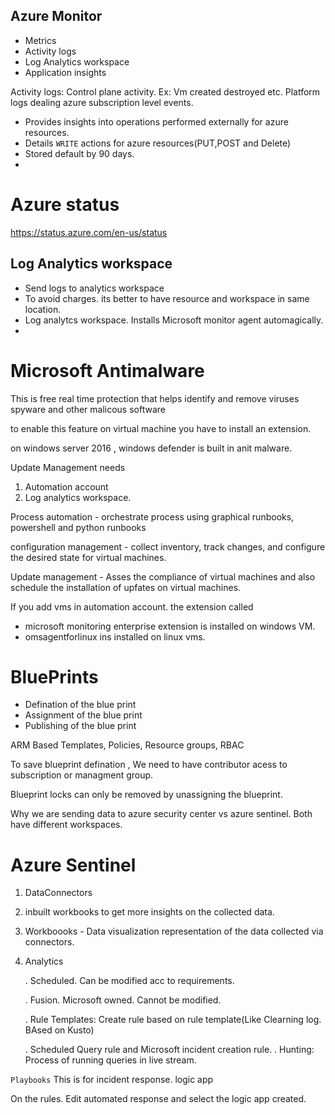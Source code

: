 ## Azure Monitor

- Metrics
- Activity logs
- Log Analytics workspace
- Application insights


Activity logs: Control plane activity. Ex:  Vm created destroyed etc.
Platform logs dealing azure subscription level events.
- Provides insights into operations performed externally for azure resources.
- Details  `WRITE` actions for azure resources(PUT,POST and Delete)
- Stored default by 90 days.
- 


# Azure status

https://status.azure.com/en-us/status

## Log Analytics workspace
- Send logs to analytics workspace
- To avoid charges. its better to have resource and workspace in same location.
- Log analytcs workspace.  Installs Microsoft monitor agent automagically.
- 



# Microsoft Antimalware

This is free real time protection that helps identify and remove viruses spyware and other malicous software

to enable this feature on virtual machine you have to install an extension.

on windows server 2016 , windows defender is built in anit malware.


Update Management needs

1. Automation account
2. Log analytics workspace.


Process automation - orchestrate process using graphical runbooks, powershell and python runbooks

configuration management - collect inventory, track changes, and configure the desired state for virtual machines.

Update management - Asses the compliance of virtual machines and also schedule the installation of upfates on virtual machines.

If you add vms in automation account. the extension called 

-  microsoft monitoring enterprise extension is installed on windows VM.
- omsagentforlinux ins installed on linux vms.




# BluePrints
- Defination of the blue print
- Assignment of the blue print
- Publishing of the blue print


ARM Based Templates, Policies, Resource groups, RBAC

To save blueprint defination , We need to have contributor acess to subscription or managment group.

Blueprint locks can only be removed by unassigning the blueprint.

Why we are sending data to azure security center vs  azure sentinel. Both have different workspaces.

# Azure Sentinel

1. DataConnectors
2. inbuilt workbooks to get more insights on the collected data.
3. Workboooks - Data visualization representation of the data collected via connectors.
4. Analytics

    . Scheduled. Can be modified acc to requirements.

    . Fusion. Microsoft owned. Cannot be modified.

    . Rule Templates:  Create rule based on rule template(Like Clearning log. BAsed on Kusto)

    .  Scheduled Query rule and Microsoft incident creation rule.
    .  Hunting: Process of running queries in live stream.

`Playbooks`
This is for incident response.
logic app

On the rules.  Edit automated response and select the logic app created.
